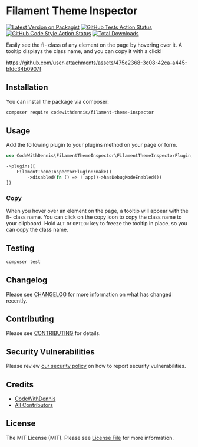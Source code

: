 # Filament Theme Inspector

[![Latest Version on Packagist](https://img.shields.io/packagist/v/codewithdennis/filament-theme-inspector.svg?style=flat-square)](https://packagist.org/packages/codewithdennis/filament-theme-inspector)
[![GitHub Tests Action Status](https://img.shields.io/github/actions/workflow/status/codewithdennis/filament-theme-inspector/run-tests.yml?branch=main&label=tests&style=flat-square)](https://github.com/codewithdennis/filament-theme-inspector/actions?query=workflow%3Arun-tests+branch%3Amain)
[![GitHub Code Style Action Status](https://img.shields.io/github/actions/workflow/status/codewithdennis/filament-theme-inspector/fix-php-code-styling.yml?branch=main&label=code%20style&style=flat-square)](https://github.com/codewithdennis/filament-theme-inspector/actions?query=workflow%3A"Fix+PHP+code+styling"+branch%3Amain)
[![Total Downloads](https://img.shields.io/packagist/dt/codewithdennis/filament-theme-inspector.svg?style=flat-square)](https://packagist.org/packages/codewithdennis/filament-theme-inspector)

Easily see the fi- class of any element on the page by hovering over it. A tooltip displays the class name, and you can copy it with a click!



https://github.com/user-attachments/assets/475e2368-3c08-42ca-a445-bfdc34b0907f



## Installation

You can install the package via composer:

```bash
composer require codewithdennis/filament-theme-inspector
```

## Usage

Add the following plugin to your plugins method on your page or form.

```php
use CodeWithDennis\FilamentThemeInspector\FilamentThemeInspectorPlugin;

->plugins([
    FilamentThemeInspectorPlugin::make()
        ->disabled(fn () => ! app()->hasDebugModeEnabled())
])
```

### Copy
When you hover over an element on the page, a tooltip will appear with the fi- class name. You can click on the copy icon to copy the class name to your clipboard. Hold `ALT` or `OPTION` key to freeze the tooltip in place, so you can copy the class name.

## Testing

```bash
composer test
```

## Changelog

Please see [CHANGELOG](CHANGELOG.md) for more information on what has changed recently.

## Contributing

Please see [CONTRIBUTING](.github/CONTRIBUTING.md) for details.

## Security Vulnerabilities

Please review [our security policy](../../security/policy) on how to report security vulnerabilities.

## Credits

- [CodeWithDennis](https://github.com/CodeWithDennis)
- [All Contributors](../../contributors)

## License

The MIT License (MIT). Please see [License File](LICENSE.md) for more information.
